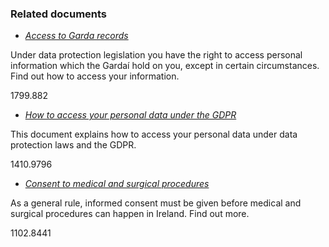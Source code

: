 ###  Related documents

  * [ _Access to Garda records_ ](/en/justice/law-and-rights/access-to-garda-records/)

Under data protection legislation you have the right to access personal
information which the Gardaí hold on you, except in certain circumstances.
Find out how to access your information.

1799.882

  * [ _How to access your personal data under the GDPR_ ](/en/government-in-ireland/data-protection/rights-under-general-data-protection-regulation/)

This document explains how to access your personal data under data protection
laws and the GDPR.

1410.9796

  * [ _Consent to medical and surgical procedures_ ](/en/health/legal-matters-and-health/consent-to-medical-and-surgical-procedures/)

As a general rule, informed consent must be given before medical and surgical
procedures can happen in Ireland. Find out more.

1102.8441

